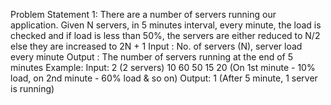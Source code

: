 Problem Statement 1: 
There are a number of servers running our application. 
Given N servers, in 5 minutes interval, every minute, the load is checked and if load is less than 50%, the servers are either reduced to N/2 else they are increased to 2N + 1 
Input : No. of servers (N), server load every minute 
Output : The number of servers running at the end of 5 minutes 
Example: 
Input: 
2 (2 servers) 
10 60 50 15 20 (On 1st minute - 10% load, on 2nd minute - 60% load & so on) 
Output: 
1 (After 5 minute, 1 server is running) 

